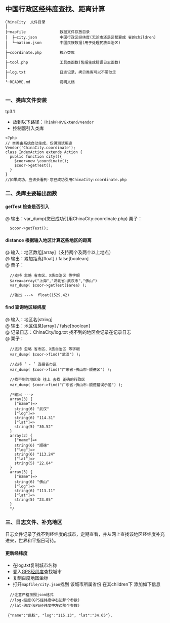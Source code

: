 ## 中国行政区经纬度查找、距离计算
```
ChinaCity  文件目录
│  
├─mapfile               数据文件存放目录
│  ├─city.json          中国行政区经纬度(无论市还是区都算成 省的children)
│  └─nation.json        中国民族数据(用于处理民族自治区)
│  
├─coordinate.php        核心类库
│  
├─tool.php              工具类函数(包括生成错误日志函数)
│  
├─log.txt               日志记录，拷贝类库可以不带他走
│  
└─README.md             说明文档


```

### 一、类库文件安装
tp3.1

* 放到以下路径：`ThinkPHP/Extend/Vendor`
* 控制器引入类库  
```
<?php
// 本类由系统自动生成，仅供测试用途
Vendor('ChinaCity.coordinate');
class IndexAction extends Action {
  public function city(){
    $coor=new \coordinate();
    $coor->getTest();
  }
}
//如果成功，应该会看到-您已成功引用ChinaCity:coordinate.php
```

### 二、类库主要输出函数

#### getTest  检查是否引入
@ 输出：var_dump(您已成功引用ChinaCity:coordinate.php)
栗子：  
```
  $coor->getTest();
```
#### distance  根据输入地区计算这些地区的距离
@ 输入：地区数组[array]（支持两个及两个以上地点）  
@ 输出：累加距离[float] / false[boolean]  
@ 栗子：    
```
  //支持 忽略 省市区、X族自治区 等字眼
  $area=array("上海","湖北省-武汉市","佛山")
  var_dump( $coor->getTest($area) );

  //输出 --->  float(1529.42)
```
#### find  查询地区经纬度
@ 输入：地区名[string]  
@ 输出：地区信息[array] / false[boolean]  
@ 记录日志：ChinaCity/log.txt 找不到的地区会记录在记录日志  
@ 栗子：  
```
  //支持 忽略 省市区、X族自治区 等字眼
  var_dump( $coor->find("武汉") );

  //支持 ‘ - ’ 连接省市区
  var_dump( $coor->find("广东省-佛山市-顺德区") );

  //找不到的地区会 往上 去找 正确的行政区
  var_dump( $coor->find("广东省-佛山市-顺德错误示范") );

  /*输出 --->
  array(3) {
    ["name"]=>
    string(6) "武汉"
    ["log"]=>
    string(6) "114.31"
    ["lat"]=>
    string(5) "30.52"
  }
  array(3) {
    ["name"]=>
    string(6) "顺德"
    ["log"]=>
    string(6) "113.24"
    ["lat"]=>
    string(5) "22.84"
  }
  array(3) {
    ["name"]=>
    string(6) "佛山"
    ["log"]=>
    string(6) "113.11"
    ["lat"]=>
    string(5) "23.05"
  }
  */
```

### 三、日志文件、补充地区
日志文件记录了找不到经纬度的城市，定期查看，并从网上查找该地区经纬度补充进来，世界和平指日可待。  
#### 更新经纬度
* 在log.txt复制城市名称
* 登入[GPS经纬度](http://www.gpsspg.com/maps.htm)查找城市
* 复制百度地图坐标
* 打开`mapfile/city.json`找到 该城市所属省份 在其children下 添加如下信息
```
  //注意严格按照json格式   
  //log-经度(GPS经纬度中右边那个参数)  
  //lat-纬度(GPS经纬度中左边那个参数)  

 {"name":"民权", "log":"115.13", "lat":"34.65"},
```
